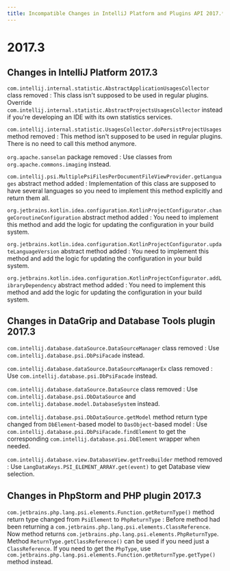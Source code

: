 ```yaml
---
title: Incompatible Changes in IntelliJ Platform and Plugins API 2017.*
---
```


<!--
See the note on how to document new problems on the main page reference_guide/api_changes_list.md 
-->

# 2017.3 

## Changes in IntelliJ Platform 2017.3

`com.intellij.internal.statistic.AbstractApplicationUsagesCollector` class removed
: This class isn't supposed to be used in regular plugins. Override `com.intellij.internal.statistic.AbstractProjectsUsagesCollector` instead if you're developing an IDE with its own statistics services. 
 
`com.intellij.internal.statistic.UsagesCollector.doPersistProjectUsages` method removed 
: This method isn't supposed to be used in regular plugins. There is no need to call this method anymore.
 
`org.apache.sanselan` package removed
: Use classes from `org.apache.commons.imaging` instead.
 
`com.intellij.psi.MultiplePsiFilesPerDocumentFileViewProvider.getLanguages` abstract method added 
: Implementation of this class are supposed to have several languages so you need to implement this method explicitly and return them all. 
  
`org.jetbrains.kotlin.idea.configuration.KotlinProjectConfigurator.changeCoroutineConfiguration` abstract method added 
: You need to implement this method and add the logic for updating the configuration in your build system. 
  
`org.jetbrains.kotlin.idea.configuration.KotlinProjectConfigurator.updateLanguageVersion` abstract method added 
: You need to implement this method and add the logic for updating the configuration in your build system.

`org.jetbrains.kotlin.idea.configuration.KotlinProjectConfigurator.addLibraryDependency` abstract method added
: You need to implement this method and add the logic for updating the configuration in your build system.

## Changes in DataGrip and Database Tools plugin 2017.3

`com.intellij.database.dataSource.DataSourceManager` class removed
: Use `com.intellij.database.psi.DbPsiFacade` instead.

`com.intellij.database.dataSource.DataSourceManagerEx` class removed
: Use `com.intellij.database.psi.DbPsiFacade` instead.

`com.intellij.database.dataSource.DataSource` class removed
: Use `com.intellij.database.psi.DbDataSource` and `com.intellij.database.model.DatabaseSystem` instead.

`com.intellij.database.psi.DbDataSource.getModel` method return type changed from `DbElement`-based model to `DasObject`-based model
: Use `com.intellij.database.psi.DbPsiFacade.findElement` to get the corresponding `com.intellij.database.psi.DbElement` wrapper when needed.

`com.intellij.database.view.DatabaseView.getTreeBuilder` method removed
: Use `LangDataKeys.PSI_ELEMENT_ARRAY.get(event)` to get Database view selection.

## Changes in PhpStorm and PHP plugin 2017.3

`com.jetbrains.php.lang.psi.elements.Function.getReturnType()` method return type changed from `PsiElement` to `PhpReturnType`
: Before method had been returning a `com.jetbrains.php.lang.psi.elements.ClassReference`. Now method returns `com.jetbrains.php.lang.psi.elements.PhpReturnType`. Method `ReturnType.getClassReference()` can be used if you need just a `ClassReference`. If you need to get the `PhpType`, use `com.jetbrains.php.lang.psi.elements.Function.getReturnType.getType()` method instead.